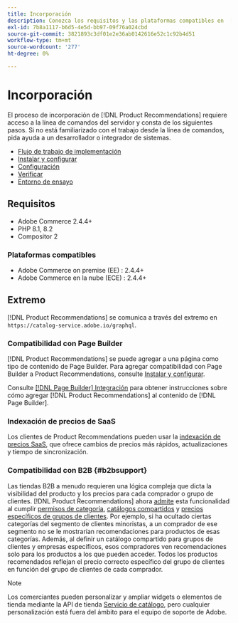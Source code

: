 ```yaml
---
title: Incorporación
description: Conozca los requisitos y las plataformas compatibles en  [!DNL Product Recommendations].
exl-id: 7b8a1117-b6d5-4e5d-bb97-09f76a024cbd
source-git-commit: 3821893c3df01e2e36ab0142616e52c1c92b4d51
workflow-type: tm+mt
source-wordcount: '277'
ht-degree: 0%

---
```


# Incorporación

El proceso de incorporación de [!DNL Product Recommendations] requiere acceso a la línea de comandos del servidor y consta de los siguientes pasos. Si no está familiarizado con el trabajo desde la línea de comandos, pida ayuda a un desarrollador o integrador de sistemas.

- [Flujo de trabajo de implementación](implementation-workflow.md)
- [Instalar y configurar](install-configure.md)
- [Configuración](settings.md)
- [Verificar](https://developer.adobe.com/commerce/services/shared-services/storefront-events/collector/verify/)
- [Entorno de ensayo](staging-environment.md)

## Requisitos

- Adobe Commerce 2.4.4+
- PHP 8.1, 8.2
- Compositor 2

### Plataformas compatibles

- Adobe Commerce on premise (EE) : 2.4.4+
- Adobe Commerce en la nube (ECE) : 2.4.4+

## Extremo

[!DNL Product Recommendations] se comunica a través del extremo en `https://catalog-service.adobe.io/graphql`.

### Compatibilidad con Page Builder

[!DNL Product Recommendations] se puede agregar a una página como tipo de contenido de Page Builder. Para agregar compatibilidad con Page Builder a Product Recommendations, consulte [Instalar y configurar](install-configure.md).

Consulte [[!DNL Page Builder] Integración](page-builder.md) para obtener instrucciones sobre cómo agregar [!DNL Product Recommendations] al contenido de [!DNL Page Builder].

### Indexación de precios de SaaS

Los clientes de Product Recommendations pueden usar la [indexación de precios SaaS](../price-index/price-indexing.md), que ofrece cambios de precios más rápidos, actualizaciones y tiempo de sincronización.

### Compatibilidad con B2B {#b2bsupport}

Las tiendas B2B a menudo requieren una lógica compleja que dicta la visibilidad del producto y los precios para cada comprador o grupo de clientes. [!DNL Product Recommendations] ahora [admite](release-notes.md) esta funcionalidad al cumplir [permisos de categoría](https://experienceleague.adobe.com/docs/commerce-admin/catalog/categories/category-permissions.html?lang=es), [catálogos compartidos](https://experienceleague.adobe.com/docs/commerce-admin/b2b/shared-catalogs/catalog-shared.html?lang=es) y [precios específicos de grupos de clientes](https://experienceleague.adobe.com/docs/commerce-admin/catalog/products/pricing/pricing-advanced.html?lang=es). Por ejemplo, si ha ocultado ciertas categorías del segmento de clientes minoristas, a un comprador de ese segmento no se le mostrarían recomendaciones para productos de esas categorías. Además, al definir un catálogo compartido para grupos de clientes y empresas específicos, esos compradores ven recomendaciones solo para los productos a los que pueden acceder. Todos los productos recomendados reflejan el precio correcto específico del grupo de clientes en función del grupo de clientes de cada comprador.

>[!NOTE]
>
>Los comerciantes pueden personalizar y ampliar widgets o elementos de tienda mediante la API de tienda [Servicio de catálogo](../catalog-service/overview.md), pero cualquier personalización está fuera del ámbito para el equipo de soporte de Adobe.
